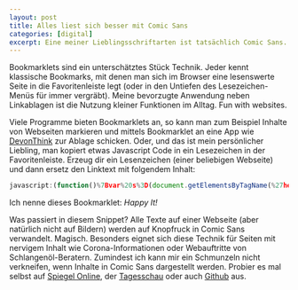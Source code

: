 ```yaml
---
layout: post
title: Alles liest sich besser mit Comic Sans
categories: [digital]
excerpt: Eine meiner Lieblingsschriftarten ist tatsächlich Comic Sans. Mit diesem Bookmarklet kann man jede Webseite auf Knopfdruck in Comic Sans lesen.
---
```


Bookmarklets sind ein unterschätztes Stück Technik. Jeder kennt klassische Bookmarks, mit denen man sich im Browser eine lesenswerte Seite in die Favoritenleiste legt (oder in den Untiefen des Lesezeichen-Menüs für immer vergräbt). Meine bevorzugte Anwendung neben Linkablagen ist die Nutzung kleiner Funktionen im Alltag. Fun with websites.

Viele Programme bieten Bookmarklets an, so kann man zum Beispiel Inhalte von Webseiten markieren und mittels Bookmarklet an eine App wie [DevonThink]() zur Ablage schicken. Oder, und das ist mein persönlicher Liebling, man kopiert etwas Javascript Code in ein Lesezeichen in der Favoritenleiste. Erzeug dir ein Lesenzeichen (einer beliebigen Webseite) und dann ersetz den Linktext mit folgendem Inhalt:

```javascript
javascript:(function()%7Bvar%20s%3D(document.getElementsByTagName(%27head%27)%5B0%5D%7C%7Cdocument.body).appendChild(document.createElement(%27style%27))%3Bvar%20t%3Ddocument.createTextNode(%27*%7Bfont-family:Comic%20Sans%20MS,Comic%20Sans,sans-serif%20!important%3B%7D%27)%3Bs.appendChild(t)%3B%7D)()%3B
```

Ich nenne dieses Bookmarklet: _Happy It!_

Was passiert in diesem Snippet? Alle Texte auf einer Webseite (aber natürlich nicht auf Bildern) werden auf Knopfruck in Comic Sans verwandelt. Magisch. Besonders eignet sich diese Technik für Seiten mit nervigem Inhalt wie Corona-Informationen oder Webauftritte von Schlangenöl-Beratern. Zumindest ich kann mir ein Schmunzeln nicht verkneifen, wenn Inhalte in Comic Sans dargestellt werden. Probier es mal selbst auf [Spiegel Online](https://www.spiegel.de), der [Tagesschau](https://www.tagesschau.de) oder auch [Github](https://github.com) aus.
